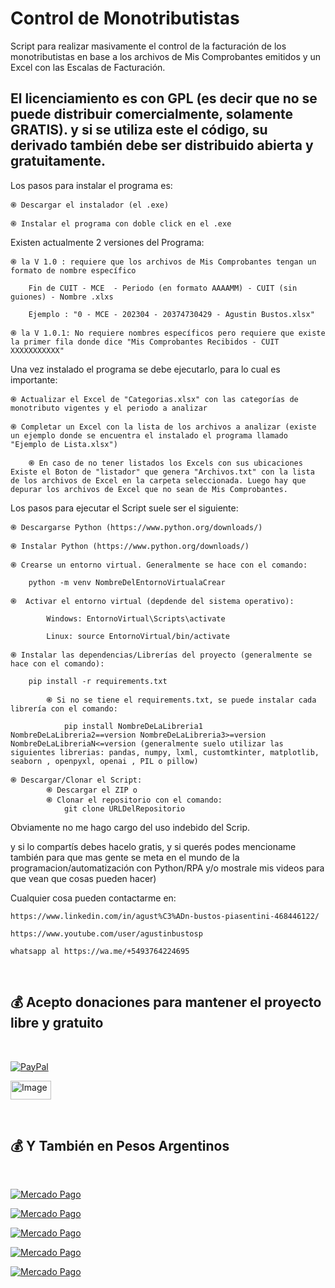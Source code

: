 # Control de Monotributistas

Script para realizar masivamente el control de la facturación de los monotributistas en base a los archivos de Mis Comprobantes emitidos y un Excel con las Escalas de Facturación.

## El licenciamiento es con GPL (es decir que no se puede distribuir comercialmente, solamente GRATIS). y si se utiliza este el código, su derivado también debe ser distribuido abierta y gratuitamente. 

Los pasos para instalar el programa es:
    
    ֎ Descargar el instalador (el .exe)

    ֎ Instalar el programa con doble click en el .exe

Existen actualmente 2 versiones del Programa:

    ֎ la V 1.0 : requiere que los archivos de Mis Comprobantes tengan un formato de nombre específico 

        Fin de CUIT - MCE  - Periodo (en formato AAAAMM) - CUIT (sin guiones) - Nombre .xlxs

        Ejemplo : "0 - MCE - 202304 - 20374730429 - Agustin Bustos.xlsx"

    ֎ la V 1.0.1: No requiere nombres específicos pero requiere que existe la primer fila donde dice "Mis Comprobantes Recibidos - CUIT XXXXXXXXXXX" 

Una vez instalado el programa se debe ejecutarlo, para lo cual es importante:

    ֎ Actualizar el Excel de "Categorias.xlsx" con las categorías de monotributo vigentes y el periodo a analizar

    ֎ Completar un Excel con la lista de los archivos a analizar (existe un ejemplo donde se encuentra el instalado el programa llamado "Ejemplo de Lista.xlsx")

        ֎ En caso de no tener listados los Excels con sus ubicaciones Existe el Boton de "listador" que genera "Archivos.txt" con la lista de los archivos de Excel en la carpeta seleccionada. Luego hay que depurar los archivos de Excel que no sean de Mis Comprobantes.

Los pasos para ejecutar el Script suele ser el siguiente:

    ֎ Descargarse Python (https://www.python.org/downloads/)

    ֎ Instalar Python (https://www.python.org/downloads/)

    ֎ Crearse un entorno virtual. Generalmente se hace con el comando:

        python -m venv NombreDelEntornoVirtualaCrear

    ֎  Activar el entorno virtual (depdende del sistema operativo):
    
            Windows: EntornoVirtual\Scripts\activate
    
            Linux: source EntornoVirtual/bin/activate 

    ֎ Instalar las dependencias/Librerías del proyecto (generalmente se hace con el comando):

        pip install -r requirements.txt

            ֎ Si no se tiene el requirements.txt, se puede instalar cada librería con el comando:

                pip install NombreDeLaLibreria1 NombreDeLaLibreria2==version NombreDeLaLibreria3>=version NombreDeLaLibreriaN<=version (generalmente suelo utilizar las siguientes librerias: pandas, numpy, lxml, customtkinter, matplotlib, seaborn , openpyxl, openai , PIL o pillow)

    ֎ Descargar/Clonar el Script:
            ֎ Descargar el ZIP o
            ֎ Clonar el repositorio con el comando:
                git clone URLDelRepositorio


Obviamente no me hago cargo del uso indebido del Scrip.

y si lo compartís debes hacelo gratis, y si querés podes mencioname también para que mas gente se meta en el mundo de la programacion/automatización con Python/RPA y/o mostrale mis videos para que vean que cosas pueden hacer)

Cualquier cosa pueden contactarme en:

    https://www.linkedin.com/in/agust%C3%ADn-bustos-piasentini-468446122/

    https://www.youtube.com/user/agustinbustosp

    whatsapp al https://wa.me/+5493764224695

<br/>

## 💰 Acepto donaciones para mantener el proyecto libre y gratuito
<br/>

[![PayPal](https://img.shields.io/badge/PayPal-00457C?style=for-the-badge&logo=paypal&logoColor=white)](https://paypal.me/agustinbustosp) <!-- [<img src="http://ketekipo.com.ar/wp-content/uploads/2020/05/mercado-pago.png" alt="Image" height="30" width="100\">](https://paypal.me/paypal.me/agustinbustosp) -->

<!-- [![Cafecito](https://img.shields.io/badge/-Cafecito-9cf?style=for-the-badge)](https://cafecito.app/abustos) -->

[<img src="https://santanderpost.com.ar/wp-content/uploads/2022/02/Cafecito-.jpg" alt="Image" height="30" width="65\">](https://cafecito.app/abustos)

<br/>
 
## 💰 Y También en Pesos Argentinos

<br/>

[![Mercado Pago](https://img.shields.io/badge/Mercado%20Pago%20100-009ee3?style=for-the-badge&logo=mercadopago&logoColor=white)](https://mpago.la/2JBdGez)

[![Mercado Pago](https://img.shields.io/badge/Mercado%20Pago%20500-009ee3?style=for-the-badge&logo=mercadopago&logoColor=white)](https://mpago.la/2CwfjKE)

[![Mercado Pago](https://img.shields.io/badge/Mercado%20Pago%201.000-009ee3?style=for-the-badge&logo=mercadopago&logoColor=white)](https://mpago.la/21Xvpig)

[![Mercado Pago](https://img.shields.io/badge/Mercado%20Pago%205.000-009ee3?style=for-the-badge&logo=mercadopago&logoColor=white)](https://mpago.la/1s4D4mM)

[![Mercado Pago](https://img.shields.io/badge/Mercado%20Pago%2010.000-009ee3?style=for-the-badge&logo=mercadopago&logoColor=white)](https://mpago.la/1n9cimr)
